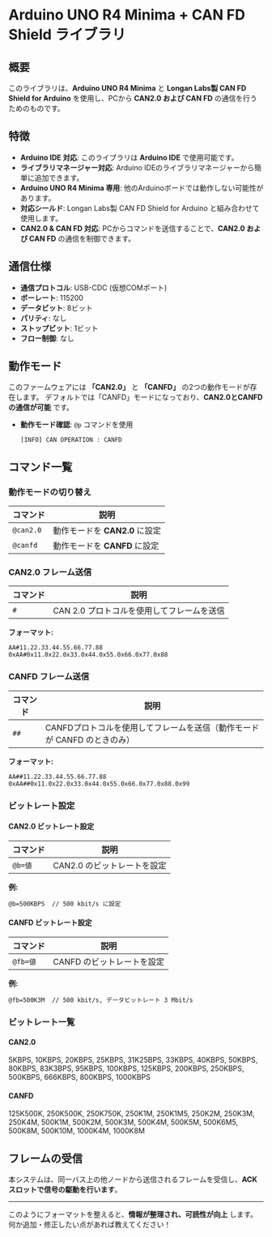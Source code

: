 # Arduino UNO R4 Minima + CAN FD Shield ライブラリ

## 概要
このライブラリは、**Arduino UNO R4 Minima** と **Longan Labs製 CAN FD Shield for Arduino** を使用し、PCから **CAN2.0 および CAN FD** の通信を行うためのものです。

## 特徴
- **Arduino IDE 対応**: このライブラリは **Arduino IDE** で使用可能です。
- **ライブラリマネージャー対応**: Arduino IDEのライブラリマネージャーから簡単に追加できます。
- **Arduino UNO R4 Minima 専用**: 他のArduinoボードでは動作しない可能性があります。
- **対応シールド**: Longan Labs製 CAN FD Shield for Arduino と組み合わせて使用します。
- **CAN2.0 & CAN FD 対応**: PCからコマンドを送信することで、**CAN2.0 および CAN FD** の通信を制御できます。

## 通信仕様
- **通信プロトコル**: USB-CDC (仮想COMポート)
- **ボーレート**: 115200
- **データビット**: 8ビット
- **パリティ**: なし
- **ストップビット**: 1ビット
- **フロー制御**: なし

## 動作モード
このファームウェアには **「CAN2.0」** と **「CANFD」** の2つの動作モードが存在します。
デフォルトでは「CANFD」モードになっており、**CAN2.0とCANFDの通信が可能** です。

- **動作モード確認**: `@p` コマンドを使用
  ```
  [INFO] CAN OPERATION : CANFD
  ```

## コマンド一覧
### 動作モードの切り替え
| コマンド | 説明 |
|----------|------|
| `@can2.0` | 動作モードを **CAN2.0** に設定 |
| `@canfd`  | 動作モードを **CANFD** に設定 |

### CAN2.0 フレーム送信
| コマンド | 説明 |
|----------|------|
| `#` | CAN 2.0 プロトコルを使用してフレームを送信 |

**フォーマット:**
```
AA#11.22.33.44.55.66.77.88
0xAA#0x11.0x22.0x33.0x44.0x55.0x66.0x77.0x88
```

### CANFD フレーム送信
| コマンド | 説明 |
|----------|------|
| `##` | CANFDプロトコルを使用してフレームを送信（動作モードが CANFD のときのみ） |

**フォーマット:**
```
AA##11.22.33.44.55.66.77.88
0xAA##0x11.0x22.0x33.0x44.0x55.0x66.0x77.0x88.0x99
```

### ビットレート設定
#### CAN2.0 ビットレート設定
| コマンド | 説明 |
|----------|------|
| `@b=値` | CAN2.0 のビットレートを設定 |

**例:**
```
@b=500KBPS  // 500 kbit/s に設定
```

#### CANFD ビットレート設定
| コマンド | 説明 |
|----------|------|
| `@fb=値` | CANFD のビットレートを設定 |

**例:**
```
@fb=500K3M  // 500 kbit/s, データビットレート 3 Mbit/s
```

### ビットレート一覧
#### CAN2.0
5KBPS, 10KBPS, 20KBPS, 25KBPS, 31K25BPS, 33KBPS, 40KBPS, 50KBPS, 80KBPS, 83K3BPS, 95KBPS, 100KBPS, 125KBPS, 200KBPS, 250KBPS, 500KBPS, 666KBPS, 800KBPS, 1000KBPS

#### CANFD
125K500K, 250K500K, 250K750K, 250K1M, 250K1M5, 250K2M, 250K3M, 250K4M, 500K1M, 500K2M, 500K3M, 500K4M, 500K5M, 500K6M5, 500K8M, 500K10M, 1000K4M, 1000K8M

## フレームの受信
本システムは、同一バス上の他ノードから送信されるフレームを受信し、**ACKスロットで信号の駆動を行います**。

---

このようにフォーマットを整えると、**情報が整理され、可読性が向上** します。
何か追加・修正したい点があれば教えてください！




